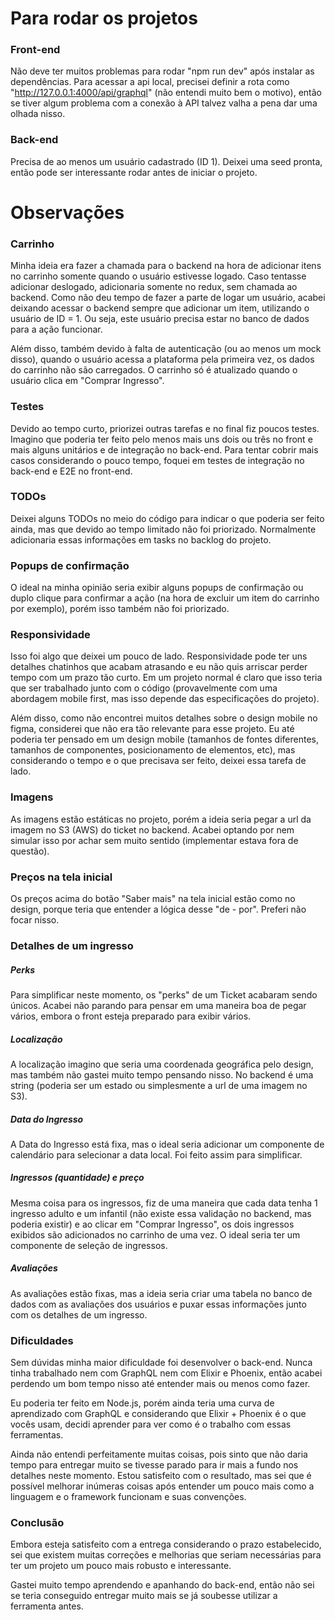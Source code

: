 # Para rodar os projetos

### Front-end

Não deve ter muitos problemas para rodar "npm run dev" após instalar as dependências. Para acessar a api local, precisei definir a rota como "http://127.0.0.1:4000/api/graphql" (não entendi muito bem o motivo), então se tiver algum problema com a conexão à API talvez valha a pena dar uma olhada nisso.

### Back-end

Precisa de ao menos um usuário cadastrado (ID 1). Deixei uma seed pronta, então pode ser interessante rodar antes de iniciar o projeto.

# Observações

### Carrinho

Minha ideia era fazer a chamada para o backend na hora de adicionar itens no carrinho somente quando o usuário estivesse logado. Caso tentasse adicionar deslogado, adicionaria somente no redux, sem chamada ao backend. Como não deu tempo de fazer a parte de logar um usuário, acabei deixando acessar o backend sempre que adicionar um item, utilizando o usuário de ID = 1. Ou seja, este usuário precisa estar no banco de dados para a ação funcionar.

Além disso, também devido à falta de autenticação (ou ao menos um mock disso), quando o usuário acessa a plataforma pela primeira vez, os dados do carrinho não são carregados. O carrinho só é atualizado quando o usuário clica em "Comprar Ingresso".

### Testes

Devido ao tempo curto, priorizei outras tarefas e no final fiz poucos testes. Imagino que poderia ter feito pelo menos mais uns dois ou três no front e mais alguns unitários e de integração no back-end. Para tentar cobrir mais casos considerando o pouco tempo, foquei em testes de integração no back-end e E2E no front-end.

### TODOs

Deixei alguns TODOs no meio do código para indicar o que poderia ser feito ainda, mas que devido ao tempo limitado não foi priorizado. Normalmente adicionaria essas informações em tasks no backlog do projeto.

### Popups de confirmação

O ideal na minha opinião seria exibir alguns popups de confirmação ou duplo clique para confirmar a ação (na hora de excluir um item do carrinho por exemplo), porém isso também não foi priorizado.

### Responsividade

Isso foi algo que deixei um pouco de lado. Responsividade pode ter uns detalhes chatinhos que acabam atrasando e eu não quis arriscar perder tempo com um prazo tão curto. Em um projeto normal é claro que isso teria que ser trabalhado junto com o código (provavelmente com uma abordagem mobile first, mas isso depende das especificações do projeto).

Além disso, como não encontrei muitos detalhes sobre o design mobile no figma, considerei que não era tão relevante para esse projeto. Eu até poderia ter pensado em um design mobile (tamanhos de fontes diferentes, tamanhos de componentes, posicionamento de elementos, etc), mas considerando o tempo e o que precisava ser feito, deixei essa tarefa de lado.

### Imagens

As imagens estão estáticas no projeto, porém a ideia seria pegar a url da imagem no S3 (AWS) do ticket no backend. Acabei optando por nem simular isso por achar sem muito sentido (implementar estava fora de questão).

### Preços na tela inicial

Os preços acima do botão "Saber mais" na tela inicial estão como no design, porque teria que entender a lógica desse "de - por". Preferi não focar nisso.

### Detalhes de um ingresso

##### Perks

Para simplificar neste momento, os "perks" de um Ticket acabaram sendo únicos. Acabei não parando para pensar em uma maneira boa de pegar vários, embora o front esteja preparado para exibir vários.

##### Localização

A localização imagino que seria uma coordenada geográfica pelo design, mas também não gastei muito tempo pensando nisso. No backend é uma string (poderia ser um estado ou simplesmente a url de uma imagem no S3).

##### Data do Ingresso

A Data do Ingresso está fixa, mas o ideal seria adicionar um componente de calendário para selecionar a data local. Foi feito assim para simplificar.

##### Ingressos (quantidade) e preço

Mesma coisa para os ingressos, fiz de uma maneira que cada data tenha 1 ingresso adulto e um infantil (não existe essa validação no backend, mas poderia existir) e ao clicar em "Comprar Ingresso", os dois ingressos exibidos são adicionados no carrinho de uma vez. O ideal seria ter um componente de seleção de ingressos.

##### Avaliações

As avaliações estão fixas, mas a ideia seria criar uma tabela no banco de dados com as avaliações dos usuários e puxar essas informações junto com os detalhes de um ingresso.

### Dificuldades

Sem dúvidas minha maior dificuldade foi desenvolver o back-end. Nunca tinha trabalhado nem com GraphQL nem com Elixir e Phoenix, então acabei perdendo um bom tempo nisso até entender mais ou menos como fazer.

Eu poderia ter feito em Node.js, porém ainda teria uma curva de aprendizado com GraphQL e considerando que Elixir + Phoenix é o que vocês usam, decidi aprender para ver como é o trabalho com essas ferramentas.

Ainda não entendi perfeitamente muitas coisas, pois sinto que não daria tempo para entregar muito se tivesse parado para ir mais a fundo nos detalhes neste momento. Estou satisfeito com o resultado, mas sei que é possível melhorar inúmeras coisas após entender um pouco mais como a linguagem e o framework funcionam e suas convenções.

### Conclusão

Embora esteja satisfeito com a entrega considerando o prazo estabelecido, sei que existem muitas correções e melhorias que seriam necessárias para ter um projeto um pouco mais robusto e interessante.

Gastei muito tempo aprendendo e apanhando do back-end, então não sei se teria conseguido entregar muito mais se já soubesse utilizar a ferramenta antes.
